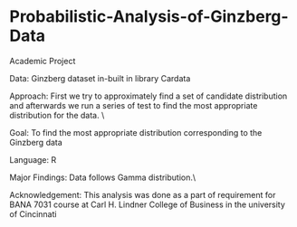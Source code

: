 # Probabilistic-Analysis-of-Ginzberg-Data
Academic Project

Data: Ginzberg dataset in-built in library Cardata

Approach: First we try to approximately find a set of candidate distribution and afterwards we run a series of test to find the most appropriate distribution for the data. \

Goal: To find the most appropriate distribution corresponding to the Ginzberg data

Language: R

Major Findings: Data follows Gamma distribution.\

Acknowledgement: This analysis was done as a part of requirement for BANA 7031 course at Carl H. Lindner College of Business in the university of Cincinnati
